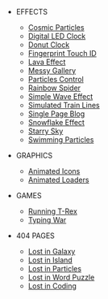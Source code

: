 - EFFECTS
  - [Cosmic Particles](/demos/cosmic-particles/)
  - [Digital LED Clock](/demos/digital-led-clock/)
  - [Donut Clock](/demos/donut-clock/)
  - [Fingerprint Touch ID](/demos/fingerprint-touch-id/)
  - [Lava Effect](/demos/lava-effect/)
  - [Messy Gallery](/demos/messy-gallery/)
  - [Particles Control](/demos/particles-control/)
  - [Rainbow Spider](/demos/rainbow-spider/)
  - [Simple Wave Effect](/demos/simple-wave-effect/)
  - [Simulated Train Lines](/demos/simulated-train-lines/)
  - [Single Page Blog](/demos/single-page-blog/)
  - [Snowflake Effect](/demos/snowflake-effect/)
  - [Starry Sky](/demos/starry-sky/)
  - [Swimming Particles](/demos/swimming-particles/)

- GRAPHICS
  - [Animated Icons](/demos/animated-icons/)
  - [Animated Loaders](/demos/animated-loaders/)

- GAMES
  - [Running T-Rex](/demos/running-t-rex/)
  - [Typing War](/demos/typing-war/)

- 404 PAGES
  - [Lost in Galaxy](/demos/lost-in-galaxy/)
  - [Lost in Island](/demos/lost-in-island/)
  - [Lost in Particles](/demos/lost-in-particles/)
  - [Lost in Word Puzzle](/demos/lost-in-word-puzzle/)
  - [Lost in Coding](/404.html)
